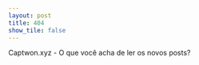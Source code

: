 ```yaml
---
layout: post
title: 404
show_tile: false
---
```


Captwon.xyz - O que você acha de ler os novos posts?